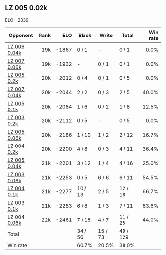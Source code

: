 ## LZ 005 0.02k ##

ELO: -2339

Opponent | Rank | ELO | Black | Write | Total | Win rate
---------|-----:|----:|-------|-------|-------|-------:
[LZ 006 0.04k](LZ%20006%200.04k.md) | 19k | -1867 | 0 / 1 | - | 0 / 1 | 0.0%
[LZ 007 0.06k](LZ%20007%200.06k.md) | 19k | -1932 | - | 0 / 1 | 0 / 1 | 0.0%
[LZ 005 0.2k](LZ%20005%200.2k.md) | 20k | -2012 | 0 / 4 | 0 / 1 | 0 / 5 | 0.0%
[LZ 007 0.04k](LZ%20007%200.04k.md) | 20k | -2044 | 2 / 2 | 0 / 3 | 2 / 5 | 40.0%
[LZ 005 0.1k](LZ%20005%200.1k.md) | 20k | -2084 | 1 / 6 | 0 / 2 | 1 / 8 | 12.5%
[LZ 003 0.2k](LZ%20003%200.2k.md) | 20k | -2112 | 0 / 5 | - | 0 / 5 | 0.0%
[LZ 005 0.06k](LZ%20005%200.06k.md) | 20k | -2186 | 1 / 10 | 1 / 2 | 2 / 12 | 16.7%
[LZ 004 0.2k](LZ%20004%200.2k.md) | 20k | -2200 | 4 / 8 | 0 / 3 | 4 / 11 | 36.4%
[LZ 005 0.04k](LZ%20005%200.04k.md) | 21k | -2201 | 3 / 12 | 1 / 4 | 4 / 16 | 25.0%
[LZ 003 0.06k](LZ%20003%200.06k.md) | 21k | -2253 | 0 / 5 | 6 / 6 | 6 / 11 | 54.5%
[LZ 004 0.1k](LZ%20004%200.1k.md) | 21k | -2277 | 10 / 13 | 2 / 5 | 12 / 18 | 66.7%
[LZ 003 0.1k](LZ%20003%200.1k.md) | 21k | -2283 | 6 / 8 | 1 / 3 | 7 / 11 | 63.6%
[LZ 004 0.06k](LZ%20004%200.06k.md) | 22k | -2461 | 7 / 18 | 4 / 7 | 11 / 25 | 44.0%
Total | | | 34 / 56 | 15 / 73 | 49 / 129 | 
Win rate| | | 60.7% | 20.5% | 38.0% | 
